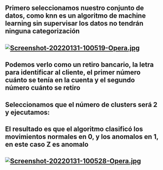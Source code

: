 ## Primero seleccionamos nuestro conjunto de datos, como knn es un algoritmo de machine learning sin supervisar los datos no tendrán ninguna categorización
## [![Screenshot-20220131-100519-Opera.jpg](https://i.postimg.cc/zX432nH6/Screenshot-20220131-100519-Opera.jpg)](https://postimg.cc/jLQsLnX4)
## Podemos verlo como un retiro bancario, la letra para identificar al cliente, el primer número cuánto se tenía en la cuenta y el segundo número cuánto se retiro

## Seleccionamos que el número de clusters será 2 y ejecutamos:

## El resultado es que el algoritmo clasificó los movimientos normales en 0, y los anomalos en 1, en este caso Z es anomalo
## [![Screenshot-20220131-100528-Opera.jpg](https://i.postimg.cc/LXhTSc2N/Screenshot-20220131-100528-Opera.jpg)](https://postimg.cc/tZQPtm1x)
